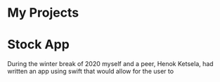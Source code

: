 # My Projects
# Stock App
During the winter break of 2020 myself and a peer, Henok Ketsela, had written an app using swift that would allow for the user to 
